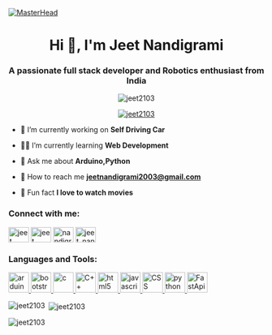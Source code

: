[![MasterHead](https://wallpaperaccess.com/full/4910984.gif)]()
<h1 align="center">Hi 👋, I'm Jeet Nandigrami</h1>
<h3 align="center">A passionate full stack developer and Robotics enthusiast from India</h3>
<https://www.web24zone.com/wp-content/uploads/2022/10/46207-programmer-1.gif>

<p align="middle"> <img src="https://4foxsolutions.com/uploads/services/161278962920049071971149580094.gif" alt="jeet2103" /> </p>

<p align="middle"> <a href="https://github.com/ryo-ma/github-profile-trophy"><img src="https://github-profile-trophy.vercel.app/?username=jeet2103" alt="jeet2103" /></a> </p>

- 🔭 I’m currently working on **Self Driving Car**

- 👨‍💻 I’m currently learning **Web Development**

- 💬 Ask me about **Arduino,Python**

- 📧 How to reach me **jeetnandigrami2003@gmail.com**

- 🎥 Fun fact **I love to watch movies**

<h3 align="left">Connect with me:</h3>
<p align="left">
<a href="https://linkedin.com/in/jeet nandigrami" target="blank"><img align="center" src="https://www.citypng.com/public/uploads/preview/hd-linkedin-official-logo-transparent-background-31623962207jz85kqlqot.png" alt="jeet nandigrami" height="30" width="40" /></a>
<a href="https://fb.com/jeet nandigrami" target="blank"><img align="center" src="https://upload.wikimedia.org/wikipedia/commons/thumb/0/05/Facebook_Logo_%282019%29.png/1024px-Facebook_Logo_%282019%29.png" alt="jeet nandigrami" height="30" width="40" /></a>
<a href="https://instagram.com/nandigramijeet" target="blank"><img align="center" src="https://freelogopng.com/images/all_img/1658587162instagram-logo-png-hd.png" alt="nandigramijeet" height="30" width="40" /></a>
  <a href="https://twitter.com/jeet_nandigrami" target="blank"><img align="center" src="https://www.citypng.com/public/uploads/preview/-516141173073bkpm2xhm8.png" alt="jeet_nandigrami" height="30" width="40" /></a>
</p>

<h3 align="left">Languages and Tools:</h3>
<p align="left"> <a href="https://www.arduino.cc/" target="_blank" rel="noreferrer"> <img src="https://cdn.worldvectorlogo.com/logos/arduino-1.svg" alt="arduino" width="40" height="40"/> </a> <a href="https://getbootstrap.com" target="_blank" rel="noreferrer"> <img src="https://www.drupal.org/files/project-images/bootstrap5.jpeg" alt="bootstrap" width="40" height="40"/> </a> <a href="https://www.cprogramming.com/" target="_blank" rel="noreferrer"> <img src="https://upload.wikimedia.org/wikipedia/commons/thumb/1/18/C_Programming_Language.svg/1200px-C_Programming_Language.svg.png" alt="c" width="40" height="40"/> </a> <a href="https://www.w3schools.com/cpp/" target="_blank" rel="noreferrer"> <img src="https://e7.pngegg.com/pngimages/46/626/png-clipart-c-logo-the-c-programming-language-computer-icons-computer-programming-source-code-programming-miscellaneous-template.png" alt="C++" width="40" height="40"/> </a> <a href="https://www.w3.org/html/" target="_blank" rel="noreferrer"> <img src="https://banner2.cleanpng.com/20190125/wpj/kisspng-computer-icons-html5-scalable-vector-graphics-port-socialpack-chocolate-icon-5c4b3bbcb7d671.680718971548434364753.jpg" alt="html5" width="40" height="40"/> </a> <a href="https://developer.mozilla.org/en-US/docs/Web/JavaScript" target="_blank" rel="noreferrer"> <img src="https://p1.hiclipart.com/preview/951/574/485/react-logo-javascript-redux-vuejs-angular-angularjs-expressjs-front-and-back-ends-png-clipart.jpg" alt="javascript" width="40" height="40"/> </a> <a href="https://www.css3.com/" target="_blank" rel="noreferrer"> <img src="https://p1.hiclipart.com/preview/326/868/1022/css3-badge-blue-and-white-css-icon-png-clipart.jpg" alt="CSS" width="40" height="40"/> </a> <a href="https://www.python.org" target="_blank" rel="noreferrer"> <img src="https://banner2.cleanpng.com/20180412/kye/kisspng-python-programming-language-computer-programming-language-5acfdc3636bac7.8891188615235717662242.jpg" alt="python" width="40" height="40"/> </a> <a href="https://fastapi.tiangolo.com/lo/" target="_blank" rel="noreferrer"> <img src="https://w7.pngwing.com/pngs/141/126/png-transparent-fastapi-hd-logo-thumbnail.png" alt="FastApi" width="40" height="40"/> </a> </p>

<p><img align="left" src="https://github-readme-stats.vercel.app/api/top-langs?username=jeet2103&show_icons=true&locale=en&layout=compact" alt="jeet2103" /></p>

<p>&nbsp;<img align="center" src="https://github-readme-stats.vercel.app/api?username=jeet2103&show_icons=true&locale=en" alt="jeet2103" /></p>

<p><img align="center" src="https://github-readme-streak-stats.herokuapp.com/?user=jeet2103&" alt="jeet2103" /></p>

